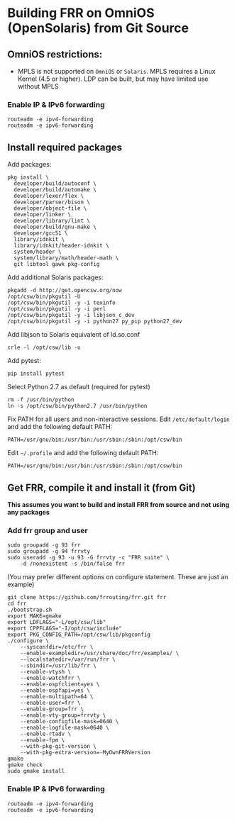 Building FRR on OmniOS (OpenSolaris) from Git Source
====================================================

OmniOS restrictions:
--------------------

- MPLS is not supported on `OmniOS` or `Solaris`. MPLS requires a Linux 
  Kernel (4.5 or higher). LDP can be built, but may have limited use 
  without MPLS

### Enable IP & IPv6 forwarding

    routeadm -e ipv4-forwarding
    routeadm -e ipv6-forwarding 

Install required packages
-------------------------

Add packages:

    pkg install \
      developer/build/autoconf \
      developer/build/automake \
      developer/lexer/flex \
      developer/parser/bison \
      developer/object-file \
      developer/linker \
      developer/library/lint \
      developer/build/gnu-make \
      developer/gcc51 \
      library/idnkit \
      library/idnkit/header-idnkit \
      system/header \
      system/library/math/header-math \
      git libtool gawk pkg-config   

Add additional Solaris packages:

    pkgadd -d http://get.opencsw.org/now
    /opt/csw/bin/pkgutil -U
    /opt/csw/bin/pkgutil -y -i texinfo
    /opt/csw/bin/pkgutil -y -i perl
    /opt/csw/bin/pkgutil -y -i libjson_c_dev
    /opt/csw/bin/pkgutil -y -i python27 py_pip python27_dev

Add libjson to Solaris equivalent of ld.so.conf

    crle -l /opt/csw/lib -u

Add pytest:

    pip install pytest

Select Python 2.7 as default (required for pytest)

    rm -f /usr/bin/python
    ln -s /opt/csw/bin/python2.7 /usr/bin/python

Fix PATH for all users and non-interactive sessions. Edit `/etc/default/login`
and add the following default PATH:

    PATH=/usr/gnu/bin:/usr/bin:/usr/sbin:/sbin:/opt/csw/bin

Edit `~/.profile` and add the following default PATH:

    PATH=/usr/gnu/bin:/usr/bin:/usr/sbin:/sbin:/opt/csw/bin

Get FRR, compile it and install it (from Git)
---------------------------------------------

**This assumes you want to build and install FRR from source and not using
any packages**

### Add frr group and user

    sudo groupadd -g 93 frr
    sudo groupadd -g 94 frrvty
    sudo useradd -g 93 -u 93 -G frrvty -c "FRR suite" \
        -d /nonexistent -s /bin/false frr

(You may prefer different options on configure statement. These are just
an example)

    git clone https://github.com/frrouting/frr.git frr
    cd frr
    ./bootstrap.sh
    export MAKE=gmake
    export LDFLAGS="-L/opt/csw/lib"
    export CPPFLAGS="-I/opt/csw/include"
    export PKG_CONFIG_PATH=/opt/csw/lib/pkgconfig
    ./configure \
        --sysconfdir=/etc/frr \
        --enable-exampledir=/usr/share/doc/frr/examples/ \
        --localstatedir=/var/run/frr \
        --sbindir=/usr/lib/frr \
        --enable-vtysh \
        --enable-watchfrr \
        --enable-ospfclient=yes \
        --enable-ospfapi=yes \
        --enable-multipath=64 \
        --enable-user=frr \
        --enable-group=frr \
        --enable-vty-group=frrvty \
        --enable-configfile-mask=0640 \
        --enable-logfile-mask=0640 \
        --enable-rtadv \
        --enable-fpm \
        --with-pkg-git-version \
        --with-pkg-extra-version=-MyOwnFRRVersion   
    gmake
    gmake check
    sudo gmake install

### Enable IP & IPv6 forwarding

    routeadm -e ipv4-forwarding
    routeadm -e ipv6-forwarding 
